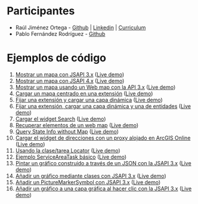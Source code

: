 # Participantes

* Raúl Jiménez Ortega - [Github](http://www.github.com/hhkaos) | [Linkedin](http://es.linkedin.com/in/jimenezortegaraul) | [Curriculum](https://hhkaos.github.io)
* Pablo Fernández Rodríguez - [Github](https://github.com/pablo-ferro)

# Ejemplos de código

1. [Mostrar un mapa con JSAPI 3.x](./code-samples/sample1.html) ([Live demo](https://hhkaos.github.io/master-esri/alumnos/2018-19/code-samples/sample1.html))
2. [Mostrar un mapa con JSAPI 4.x](./code-samples/sample2.html) ([Live demo](https://hhkaos.github.io/master-esri/alumnos/2018-19/code-samples/sample2.html))
3. [Mostrar un mapa usando un Web map con la API 3.x](./code-samples/sample3.html) ([Live demo](https://hhkaos.github.io/master-esri/alumnos/2018-19/code-samples/sample3.html))
4. [Cargar un mapa centrado en una extensión](./code-samples/sample4.html) ([Live demo](https://hhkaos.github.io/master-esri/alumnos/2018-19/code-samples/sample4.html))
5. [Fijar una extensión y cargar una capa dinámica](./code-samples/sample5.html) ([Live demo](https://hhkaos.github.io/master-esri/alumnos/2018-19/code-samples/sample5.html))
6. [Fijar una extensión, cargar una capa dinámica y una de entidades](./code-samples/sample6.html) ([Live demo](https://hhkaos.github.io/master-esri/alumnos/2018-19/code-samples/sample6.html))
7. [Cargar el widget Search](./code-samples/sample7.html) ([Live demo](https://hhkaos.github.io/master-esri/alumnos/2018-19/code-samples/sample7.html))
8. [Recuperar elementos de un web map](./code-samples/sample8.html) ([Live demo](https://hhkaos.github.io/master-esri/alumnos/2018-19/code-samples/sample8.html))
9. [Query State Info without Map](./code-samples/sample9.html) ([Live demo](https://hhkaos.github.io/master-esri/alumnos/2018-19/code-samples/sample9.html))
10. [Cargar el widget de direcciones con un proxy alojado en ArcGIS Online](./code-samples/sample10.html) ([Live demo](https://hhkaos.github.io/master-esri/alumnos/2018-19/code-samples/sample10.html))
11. [Usando la clase/tarea Locator](./code-samples/sample11.html) ([Live demo](https://hhkaos.github.io/master-esri/alumnos/2018-19/code-samples/sample11.html))
12. [Ejemplo ServiceAreaTask básico](./code-samples/sample12.html) ([Live demo](https://hhkaos.github.io/master-esri/alumnos/2018-19/code-samples/sample12.html))
13. [Pintar un gráfico construido a través de un JSON con la JSAPI 3.x](./code-samples/sample13.html) ([Live demo](https://hhkaos.github.io/master-esri/alumnos/2018-19/code-samples/sample13.html))
14. [Añadir un gráfico mediante clases con JSAPI 3.x](./code-samples/sample14.html) ([Live demo](https://hhkaos.github.io/master-esri/alumnos/2018-19/code-samples/sample14.html))
15. [Añadir un PictureMarkerSymbol con JSAPI 3.x](./code-samples/sample16.html) ([Live demo](https://hhkaos.github.io/master-esri/alumnos/2018-19/code-samples/sample15.html))
16. [Añadir un gráfico a una capa gráfica al hacer clic con la JSAPI 3.x](./code-samples/sample15.html) ([Live demo](https://hhkaos.github.io/master-esri/alumnos/2018-19/code-samples/sample16.html))
